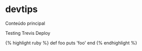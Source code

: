 # devtips

Conteúdo principal

Testing Trevis Deploy

{% highlight ruby %}
def foo
  puts 'foo'
end
{% endhighlight %}